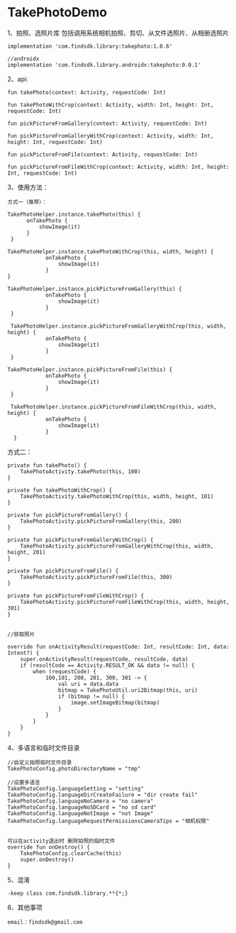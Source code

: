 # TakePhotoDemo

1、拍照、选照片库
包括调用系统相机拍照、剪切、从文件选照片、从相册选照片

    implementation 'com.findsdk.library:takephoto:1.0.6'
    
    //androidx
    implementation 'com.findsdk.library.androidx:takephoto:0.0.1'

2、api:

    fun takePhoto(context: Activity, requestCode: Int)

    fun takePhotoWithCrop(context: Activity, width: Int, height: Int, requestCode: Int)

    fun pickPictureFromGallery(context: Activity, requestCode: Int)

    fun pickPictureFromGalleryWithCrop(context: Activity, width: Int, height: Int, requestCode: Int)

    fun pickPictureFromFile(context: Activity, requestCode: Int)

    fun pickPictureFromFileWithCrop(context: Activity, width: Int, height: Int, requestCode: Int)


3、使用方法：

    方式一（推荐）：
    
    TakePhotoHelper.instance.takePhoto(this) {
          onTakePhoto {
              showImage(it)
          }
     }

    TakePhotoHelper.instance.takePhotoWithCrop(this, width, height) {
                onTakePhoto {
                    showImage(it)
                }
    }
    
    TakePhotoHelper.instance.pickPictureFromGallery(this) {
                onTakePhoto {
                    showImage(it)
                }
     }
     
     TakePhotoHelper.instance.pickPictureFromGalleryWithCrop(this, width, height) {
                onTakePhoto {
                    showImage(it)
                }
     }
    
    TakePhotoHelper.instance.pickPictureFromFile(this) {
                onTakePhoto {
                    showImage(it)
                }
     }
     
     TakePhotoHelper.instance.pickPictureFromFileWithCrop(this, width, height) {
                onTakePhoto {
                    showImage(it)
                }
      }
      
      
   方式二：
   
    private fun takePhoto() {
        TakePhotoActivity.takePhoto(this, 100)
    }

    private fun takePhotoWithCrop() {
        TakePhotoActivity.takePhotoWithCrop(this, width, height, 101)
    }

    private fun pickPictureFromGallery() {
        TakePhotoActivity.pickPictureFromGallery(this, 200)
    }

    private fun pickPictureFromGalleryWithCrop() {
        TakePhotoActivity.pickPictureFromGalleryWithCrop(this, width, height, 201)
    }

    private fun pickPictureFromFile() {
        TakePhotoActivity.pickPictureFromFile(this, 300)
    }

    private fun pickPictureFromFileWithCrop() {
        TakePhotoActivity.pickPictureFromFileWithCrop(this, width, height, 301)
    }


    //获取照片

    override fun onActivityResult(requestCode: Int, resultCode: Int, data: Intent?) {
        super.onActivityResult(requestCode, resultCode, data)
        if (resultCode == Activity.RESULT_OK && data != null) {
            when (requestCode) {
                100,101, 200, 201, 300, 301 -> {
                    val uri = data.data
                    bitmap = TakePhotoUtil.uri2Bitmap(this, uri)
                    if (bitmap != null) {
                        image.setImageBitmap(bitmap)
                    }
                }
            }
        }
    }


4、多语言和临时文件目录

    //自定义拍照临时文件目录
    TakePhotoConfig.photoDirectoryName = "tmp"

    //设置多语言
    TakePhotoConfig.languageSetting = "setting"
    TakePhotoConfig.languageDirCreateFailure = "dir create fail"
    TakePhotoConfig.languageNoCamera = "no camera"
    TakePhotoConfig.languageNoSDCard = "no sd card"
    TakePhotoConfig.languageNotImage = "not Image"
    TakePhotoConfig.languageRequestPermissionsCameraTips = "相机权限"

    
    可以在activity退出时 删除拍照的临时文件
    override fun onDestroy() {
        TakePhotoConfig.clearCache(this)
        super.onDestroy()
    }
    
5、混淆

    -keep class com.findsdk.library.**{*;}

6、其他事项

    email：findsdk@gmail.com
